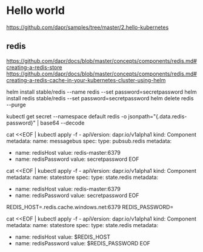 # Hello world
https://github.com/dapr/samples/tree/master/2.hello-kubernetes

## redis
https://github.com/dapr/docs/blob/master/concepts/components/redis.md#creating-a-redis-store
https://github.com/dapr/docs/blob/master/concepts/components/redis.md#creating-a-redis-cache-in-your-kubernetes-cluster-using-helm

helm install stable/redis --name redis --set password=secretpassword 
helm install redis stable/redis --set password=secretpassword 
helm delete redis --purge

kubectl get secret --namespace default redis -o jsonpath="{.data.redis-password}" | base64 --decode 

cat <<EOF | kubectl apply -f -
apiVersion: dapr.io/v1alpha1
kind: Component
metadata:
  name: messagebus
spec:
  type: pubsub.redis
  metadata:
  - name: redisHost
    value: redis-master:6379
  - name: redisPassword
    value: secretpassword
EOF

cat <<EOF | kubectl apply -f -
apiVersion: dapr.io/v1alpha1
kind: Component
metadata:
  name: statestore
spec:
  type: state.redis
  metadata:
  - name: redisHost
    value: redis-master:6379
  - name: redisPassword
    value: secretpassword
EOF

REDIS_HOST=.redis.cache.windows.net:6379
REDIS_PASSWORD=

cat <<EOF | kubectl apply -f -
apiVersion: dapr.io/v1alpha1
kind: Component
metadata:
  name: statestore
spec:
  type: state.redis
  metadata:
  - name: redisHost
    value: $REDIS_HOST
  - name: redisPassword
    value: $REDIS_PASSWORD
EOF

